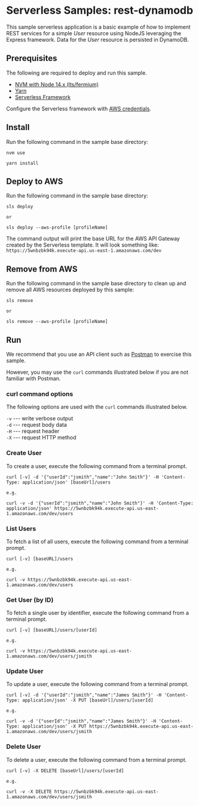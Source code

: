 # Serverless Samples: rest-dynamodb

This sample serverless application is a basic example of how to implement REST services for a simple *User* resource using NodeJS leveraging the Express framework. Data for the *User* resource is persisted in DynamoDB.

## Prerequisites

The following are required to deploy and run this sample.

* [NVM with Node 14.x (lts/fermium)][nvm]
* [Yarn][yarn]
* [Serverless Framework][sls]

Configure the Serverless framework with [AWS credentials](https://www.serverless.com/framework/docs/providers/aws/guide/credentials/).

## Install

Run the following command in the sample base directory:

```
nvm use

yarn install
```

## Deploy to AWS

Run the following command in the sample base directory:

```
sls deploy

or

sls deploy --aws-profile [profileName]
```

The command output will print the base URL for the AWS API Gateway created by the Serverless template. It will look something like:  
`https://5wnbzbk94k.execute-api.us-east-1.amazonaws.com/dev`

## Remove from AWS

Run the following command in the sample base directory to clean up and remove all AWS resources deployed by this sample:

```
sls remove

or

sls remove --aws-profile [profileName]
```

## Run

We recommend that you use an API client such as [Postman][postman] to exercise this sample.

However, you may use the `curl` commands illustrated below if you are not familiar with Postman.

### curl command options

The following options are used with the `curl` commands illustrated below.

`-v` --- write verbose output  
`-d` --- request body data  
`-H` --- request header  
`-X` --- request HTTP method  

### Create User

To create a user, execute the following command from a terminal prompt.

```
curl [-v] -d '{"userId":"jsmith","name":"John Smith"}' -H 'Content-Type: application/json' [baseUrl]/users

e.g.

curl -v -d '{"userId":"jsmith","name":"John Smith"}' -H 'Content-Type: application/json' https://5wnbzbk94k.execute-api.us-east-1.amazonaws.com/dev/users
```

### List Users

To fetch a list of all users, execute the following command from a terminal prompt.

```
curl [-v] [baseURL]/users

e.g.

curl -v https://5wnbzbk94k.execute-api.us-east-1.amazonaws.com/dev/users
```

### Get User (by ID)

To fetch a single user by identifier, execute the following command from a terminal prompt.

```
curl [-v] [baseURL]/users/[userId]

e.g.

curl -v https://5wnbzbk94k.execute-api.us-east-1.amazonaws.com/dev/users/jsmith
```

### Update User

To update a user, execute the following command from a terminal prompt.

```
curl [-v] -d '{"userId":"jsmith","name":"James Smith"}' -H 'Content-Type: application/json' -X PUT [baseUrl]/users/[userId]

e.g.

curl -v -d '{"userId":"jsmith","name":"James Smith"}' -H 'Content-Type: application/json' -X PUT https://5wnbzbk94k.execute-api.us-east-1.amazonaws.com/dev/users/jsmith
```

### Delete User

To delete a user, execute the following command from a terminal prompt.

```
curl [-v] -X DELETE [baseUrl]/users/[userId]

e.g.

curl -v -X DELETE https://5wnbzbk94k.execute-api.us-east-1.amazonaws.com/dev/users/jsmith
```

[nvm]: https://github.com/nvm-sh/nvm "Node Version Manager"
[yarn]: https://yarnpkg.com/ "Yarn Package Manager"
[sls]: https://www.serverless.com/ "Serverless Framework"
[postman]: https://www.postman.com/ "Postman API platform"